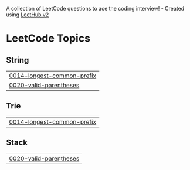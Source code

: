 A collection of LeetCode questions to ace the coding interview! - Created using [LeetHub v2](https://github.com/arunbhardwaj/LeetHub-2.0)
<!---LeetCode Topics Start-->
# LeetCode Topics
## String
|  |
| ------- |
| [0014-longest-common-prefix](https://github.com/Yelagandula/Leet-Code-Psuhes/tree/master/0014-longest-common-prefix) |
| [0020-valid-parentheses](https://github.com/Yelagandula/Leet-Code-Psuhes/tree/master/0020-valid-parentheses) |
## Trie
|  |
| ------- |
| [0014-longest-common-prefix](https://github.com/Yelagandula/Leet-Code-Psuhes/tree/master/0014-longest-common-prefix) |
## Stack
|  |
| ------- |
| [0020-valid-parentheses](https://github.com/Yelagandula/Leet-Code-Psuhes/tree/master/0020-valid-parentheses) |
<!---LeetCode Topics End-->